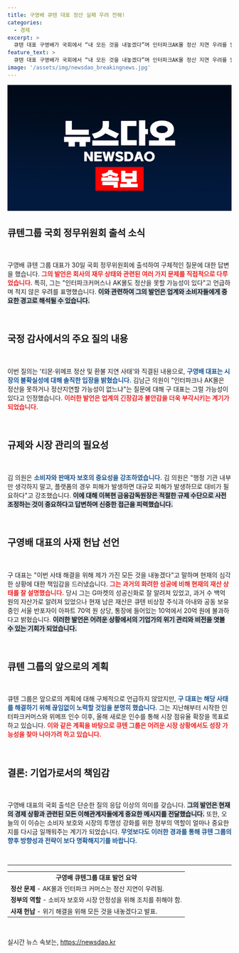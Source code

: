 ```yaml
---
title: 구영배 큐텐 대표 정산 실패 우려 전해!
categories:
  - 경제
excerpt: >
  큐텐 대표 구영배가 국회에서 “내 모든 것을 내놓겠다”며 인터파크AK몰 정산 지연 우려를 밝혔습니다. 판매자와 소비자 보호를 위한 대책 필요성도 제기되어 긴장감이 감돌고 있습니다. 클릭해 더 알아보세요!
feature_text: >
  큐텐 대표 구영배가 국회에서 “내 모든 것을 내놓겠다”며 인터파크AK몰 정산 지연 우려를 밝혔습니다. 판매자와 소비자 보호를 위한 대책 필요성도 제기되어 긴장감이 감돌고 있습니다. 클릭해 더 알아보세요!
image: '/assets/img/newsdao_breakingnews.jpg'
---
```


<p><img src="/assets/img/newsdao_breakingnews.jpg" alt="bookingtag 속보" /></p>

<h2 data-ke-size="size26">큐텐그룹 국회 정무위원회 출석 소식</h2>

<p data-ke-size="size16">&nbsp;</p>

<p>구영배 큐텐 그룹 대표가 30일 국회 정무위원회에 출석하여 구체적인 질문에 대한 답변을 했습니다. <b><span style="color: #ee2323;">그의 발언은 회사의 재무 상태와 관련된 여러 가지 문제를 직접적으로 다루었습니다.</span></b> 특히, 그는 "인터파크커머스나 AK몰도 정산을 못할 가능성이 있다"고 언급하며 적지 않은 우려를 표명했습니다. <b><span style="background-color: #21538527;">이와 관련하여 그의 발언은 업계와 소비자들에게 중요한 경고로 해석될 수 있습니다.</span></b> </p>

<p data-ke-size="size16">&nbsp;</p>

<h2 data-ke-size="size26">국정 감사에서의 주요 질의 내용</h2>

<p data-ke-size="size16">&nbsp;</p>

<p>이번 질의는 '티몬·위메프 정산 및 환불 지연 사태'와 직결된 내용으로, <b><span style="color: #1a5490;">구영배 대표는 시장의 불확실성에 대해 솔직한 입장을 밝혔습니다.</span></b> 김남근 의원이 "인터파크나 AK몰은 정산을 못하거나 정산지연할 가능성이 없느냐"는 질문에 대해 구 대표는 그럴 가능성이 있다고 인정했습니다. <b><span style="color: #ee2323;">이러한 발언은 업계의 긴장감과 불안감을 더욱 부각시키는 계기가 되었습니다.</span></b></p>

<p data-ke-size="size16">&nbsp;</p>

<h2 data-ke-size="size26">규제와 시장 관리의 필요성</h2>

<p data-ke-size="size16">&nbsp;</p>

<p>김 의원은 <b><span style="color: #1a5490;">소비자와 판매자 보호의 중요성을 강조하였습니다.</span></b> 김 의원은 "행정 기관 내부만 생각하지 말고, 플랫폼의 경우 피해가 발생하면 대규모 피해가 발생하므로 대비가 필요하다"고 강조했습니다. <b><span style="background-color: #21538527;">이에 대해 이복현 금융감독원장은 적절한 규제 수단으로 사전 조정하는 것이 중요하다고 답변하며 신중한 접근을 피력했습니다.</span></b> </p>

<p data-ke-size="size16">&nbsp;</p>

<h2 data-ke-size="size26">구영배 대표의 사재 헌납 선언</h2>

<p data-ke-size="size16">&nbsp;</p>

<p>구 대표는 "이번 사태 해결을 위해 제가 가진 모든 것을 내놓겠다"고 말하며 현재의 심각한 상황에 대한 책임감을 드러냈습니다. <b><span style="color: #ee2323;">그는 과거의 화려한 성공에 비해 현재의 재산 상태를 잘 설명했습니다.</span></b> 당시 그는 G마켓의 성공신화로 잘 알려져 있었고, 과거 수 백억 원의 자산가로 알려져 있었으나 현재 남은 재산은 큐텐 비상장 주식과 아내와 공동 보유 중인 서울 반포자이 아파트 70억 원 상당, 통장에 들어있는 10억에서 20억 원에 불과하다고 밝혔습니다. <b><span style="background-color: #21538527;">이러한 발언은 어려운 상황에서의 기업가의 위기 관리와 비전을 엿볼 수 있는 기회가 되었습니다.</span></b></p>

<p data-ke-size="size16">&nbsp;</p>

<h2 data-ke-size="size26">큐텐 그룹의 앞으로의 계획</h2>

<p data-ke-size="size16">&nbsp;</p>

<p>큐텐 그룹은 앞으로의 계획에 대해 구체적으로 언급하지 않았지만, <b><span style="color: #1a5490;">구 대표는 해당 사태를 해결하기 위해 끊임없이 노력할 것임을 분명히 했습니다.</span></b> 그는 지난해부터 시작한 인터파크커머스와 위메프 인수 이후, 올해 새로운 인수를 통해 시장 점유율 확장을 목표로 하고 있습니다. <b><span style="color: #ee2323;">이와 같은 계획을 바탕으로 큐텐 그룹은 어려운 시장 상황에서도 성장 가능성을 찾아 나아가려 하고 있습니다.</span></b></p>

<p data-ke-size="size16">&nbsp;</p>

<h2 data-ke-size="size26">결론: 기업가로서의 책임감</h2>

<p data-ke-size="size16">&nbsp;</p>

<p>구영배 대표의 국회 출석은 단순한 질의 응답 이상의 의미를 갖습니다. <b><span style="background-color: #21538527;">그의 발언은 현재의 경제 상황과 관련된 모든 이해관계자들에게 중요한 메시지를 전달했습니다.</span></b> 또한, 오늘의 이 이슈는 소비자 보호와 시장의 투명성 강화를 위한 정부의 역할이 얼마나 중요한지를 다시금 일깨워주는 계기가 되었습니다. <b><span style="color: #1a5490;">무엇보다도 이러한 경과를 통해 큐텐 그룹의 향후 방향성과 전략이 보다 명확해지기를 바랍니다.</span></b></p>

<p data-ke-size="size16">&nbsp;</p>

<hr>

<table style="width:100%">
  <tr>
    <td style="text-align: center; height: 17px;"><b>구영배 큐텐그룹 대표 발언 요약</b></td>
  </tr>
  <tr>
    <td><b>정산 문제</b> - AK몰과 인터파크 커머스는 정산 지연이 우려됨.</td>
  </tr>
  <tr>
    <td><b>정부의 역할</b> - 소비자 보호와 시장 안정성을 위해 조치를 취해야 함.</td>
  </tr>
  <tr>
    <td><b>사재 헌납</b> - 위기 해결을 위해 모든 것을 내놓겠다고 발표.</td>
  </tr>
</table>

<p data-ke-size="size16">&nbsp;</p>
실시간 뉴스 속보는, <a href="https://newsdao.kr" rel="dofollow">https://newsdao.kr</a>


